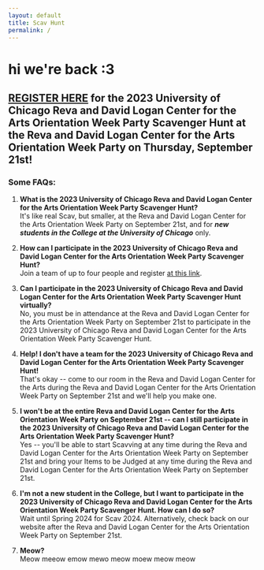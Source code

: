 ```yaml
---
layout: default
title: Scav Hunt
permalink: /
---
```


# hi we're back :3

## [REGISTER HERE](https://forms.gle/LBWYGKsTNdPsKc998) for the 2023 University of Chicago Reva and David Logan Center for the Arts Orientation Week Party Scavenger Hunt at the Reva and David Logan Center for the Arts Orientation Week Party on Thursday, September 21st!

### Some FAQs:

1. **What is the 2023 University of Chicago Reva and David Logan Center for the Arts Orientation Week Party Scavenger Hunt?** \
It's like real Scav, but smaller, at the Reva and David Logan Center for the Arts Orientation Week Party on September 21st, and for ***new students in the College at the University of Chicago*** only.

2. **How can I participate in the 2023 University of Chicago Reva and David Logan Center for the Arts Orientation Week Party Scavenger Hunt?** \
Join a team of up to four people and register [at this link](https://forms.gle/LBWYGKsTNdPsKc998).

2. **Can I participate in the 2023 University of Chicago Reva and David Logan Center for the Arts Orientation Week Party Scavenger Hunt virtually?** \
No, you must be in attendance at the Reva and David Logan Center for the Arts Orientation Week Party on September 21st to participate in the 2023 University of Chicago Reva and David Logan Center for the Arts Orientation Week Party Scavenger Hunt.

2. **Help! I don't have a team for the 2023 University of Chicago Reva and David Logan Center for the Arts Orientation Week Party Scavenger Hunt!** \
That's okay -- come to our room in the Reva and David Logan Center for the Arts during the Reva and David Logan Center for the Arts Orientation Week Party on September 21st and we'll help you make one.

2. **I won't be at the entire Reva and David Logan Center for the Arts Orientation Week Party on September 21st -- can I still participate in the 2023 University of Chicago Reva and David Logan Center for the Arts Orientation Week Party Scavenger Hunt?** \
Yes -- you'll be able to start Scavving at any time during the Reva and David Logan Center for the Arts Orientation Week Party on September 21st and bring your Items to be Judged at any time during the Reva and David Logan Center for the Arts Orientation Week Party on September 21st.

2. **I'm not a new student in the College, but I want to participate in the 2023 University of Chicago Reva and David Logan Center for the Arts Orientation Week Party Scavenger Hunt. How can I do so?** \
Wait until Spring 2024 for Scav 2024. Alternatively, check back on our website after the Reva and David Logan Center for the Arts Orientation Week Party on September 21st.

2. **Meow?** \
Meow meeow emow mewo meow moew meow meow